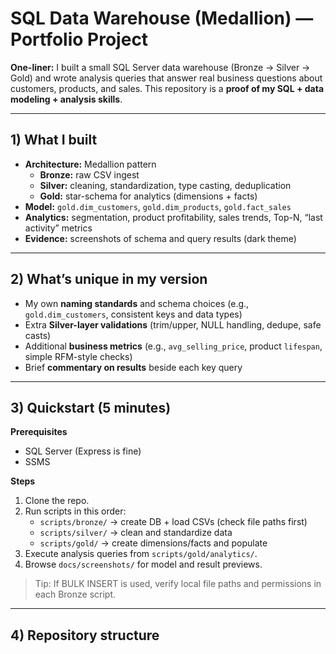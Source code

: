 # SQL Data Warehouse (Medallion) — Portfolio Project

**One-liner:** I built a small SQL Server data warehouse (Bronze → Silver → Gold) and wrote analysis queries that answer real business questions about customers, products, and sales. This repository is a **proof of my SQL + data modeling + analysis skills**.

---

## 1) What I built
- **Architecture:** Medallion pattern  
  - **Bronze:** raw CSV ingest  
  - **Silver:** cleaning, standardization, type casting, deduplication  
  - **Gold:** star-schema for analytics (dimensions + facts)
- **Model:** `gold.dim_customers`, `gold.dim_products`, `gold.fact_sales`
- **Analytics:** segmentation, product profitability, sales trends, Top-N, “last activity” metrics
- **Evidence:** screenshots of schema and query results (dark theme)

---

## 2) What’s unique in my version
- My own **naming standards** and schema choices (e.g., `gold.dim_customers`, consistent keys and data types)
- Extra **Silver-layer validations** (trim/upper, NULL handling, dedupe, safe casts)
- Additional **business metrics** (e.g., `avg_selling_price`, product `lifespan`, simple RFM-style checks)
- Brief **commentary on results** beside each key query

---

## 3) Quickstart (5 minutes)

**Prerequisites**
- SQL Server (Express is fine)
- SSMS

**Steps**
1. Clone the repo.  
2. Run scripts in this order:
   - `scripts/bronze/` → create DB + load CSVs (check file paths first)
   - `scripts/silver/` → clean and standardize data
   - `scripts/gold/` → create dimensions/facts and populate
3. Execute analysis queries from `scripts/gold/analytics/`.
4. Browse `docs/screenshots/` for model and result previews.

> Tip: If BULK INSERT is used, verify local file paths and permissions in each Bronze script.

---

## 4) Repository structure
